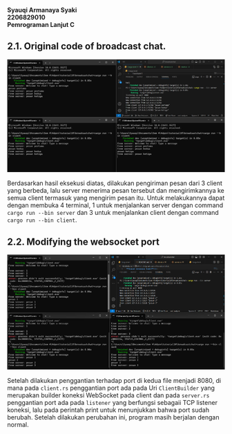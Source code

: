 **Syauqi Armanaya Syaki**<br>
**2206829010**<br>
**Pemrograman Lanjut C**<br>

## 2.1. Original code of broadcast chat.

![3 client, 1 server](image.png)

Berdasarkan hasil eksekusi diatas, dilakukan pengiriman pesan dari 3 client yang berbeda, lalu server menerima pesan tersebut dan mengirimkannya ke semua client termasuk yang mengirim pesan itu. Untuk melakukannya dapat dengan membuka 4 terminal, 1 untuk menjalankan server dengan command `cargo run --bin server` dan 3 untuk menjalankan client dengan command `cargo run --bin client`.

## 2.2. Modifying the websocket port

![Changed port](image-1.png)

Setelah dilakukan penggantian terhadap port di kedua file menjadi 8080, di mana pada `client.rs` penggantian port ada pada Uri `ClientBuilder` yang merupakan builder koneksi WebSocket pada client dan pada `server.rs` penggantian port ada pada `listener` yang berfungsi sebagaii TCP listener koneksi, lalu pada perintah print untuk menunjukkan bahwa port sudah berubah. Setelah dilakukan perubahan ini, program masih berjalan dengan normal.